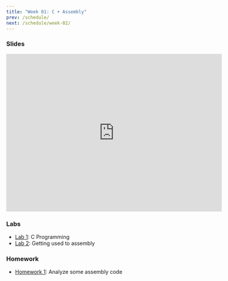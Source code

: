 ```yaml
---
title: "Week 01: C + Assembly"
prev: /schedule/
next: /schedule/week-02/
---
```


### Slides

<iframe src="https://slides.com/chasekanipe/x86-assembly/embed" width="576" height="420" title="Week 1" scrolling="no" frameborder="0" webkitallowfullscreen mozallowfullscreen allowfullscreen></iframe>

### Labs

- [Lab 1](lab-1/): C Programming
- [Lab 2](lab-2/): Getting used to assembly

### Homework

- [Homework 1](hw/): Analyze some assembly code
